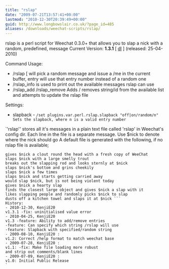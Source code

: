 ```yaml
---
title: "rslap"
date: "2009-07-21T13:57:41+00:00"
lastmod: "2010-12-30T20:39:49+00:00"
guid: http://www.longbowslair.co.uk/?page_id=485
aliases: /downloads/weechat-scripts/rslap/
---
```


rslap is a perl script for Weechat 0.3.0+ that allows you to slap a nick with a random, predefined, message
Current Version: **1.3.1** \[ [dl](http://files.getdropbox.com/u/501502/rslap.pl) \]
(released: 25-04-2010)

Command Usage:

- /rslap \[ will pick a random message and issue a /me in the current buffer, entry will use that entry number instead of a random one
- /rslap\_info is used to print out the available messages rslap can use
- /rslap\_add
  /rslap\_remove
  Adds / removes string/id from the available list and attempts to update the rslap file

Settings:

- slapback - `/set plugins.var.perl.rslap.slapback "off|on/random/n"
  Sets the slapback, where n is a valid entry number`

`'rslap'' stores all it's messages in a plain text file called 'rslap' in Weechat's config dir.
Each line in the file is a separate message.
Use $nick to denote where the nick should go
A default file is generated with the following, if no rslap file is available;
``` slaps $nick around a bit with a large trout
gives $nick a clout round the head with a fresh copy of WeeChat
slaps $nick with a large smelly trout
breaks out the slapping rod and looks sternly at $nick
slaps $nick's bottom and grins cheekily
slaps $nick a few times
slaps $nick and starts getting carried away
would slap $nick, but is not being violent today
gives $nick a hearty slap
finds the closest large object and gives $nick a slap with it
likes slapping people and randomly picks $nick to slap
dusts off a kitchen towel and slaps it at $nick ```
History:
- 2010-12-30, KenjiE20
v1.3.1 -fix: uninitialised value error
- 2010-04-25, KenjiE20
v1.3 -feature: Ability to add/remove entries
-feature: Can specify which string /rslap will use
-feature: Slapback with specified/random string
- 2009-08-10, KenjiE20 :
v1.2: Correct /help format to match weechat base
- 2009-07-28, KenjiE20 :
v1.1: -fix: Make file loading more robust
and strip out comments/blank lines
- 2009-07-09, KenjiE20 :
v1.0: Initial Public Release
`
